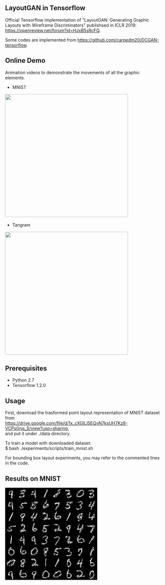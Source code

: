 ## LayoutGAN in Tensorflow

Official Tensorflow implementation of "LayoutGAN: Generating Graphic Layouts with Wireframe Discriminators" publishsed in ICLR 2019: 
https://openreview.net/forum?id=HJxB5sRcFQ. 

Some codes are implemented from https://github.com/carpedm20/DCGAN-tensorflow. 

## Online Demo
Animation videos to demonstrate the movements of all the graphic elements. 
- MNIST 
<img src="demo/MNIST.gif" width="400" height="400"> 

- Tangram 
<img src="demo/Tangram.gif" width="400" height="400">

## Prerequisites

- Python 2.7
- Tensorflow 1.2.0


## Usage

First, download the trasformed point layout representation of MNIST dataset from  \
https://drive.google.com/file/d/1x_cXGILI5EQvN7ksUH7Kz8-VCPsGnq_S/view?usp=sharing, \
and put it under ./data directory.

To train a model with downloaded dataset: \
$ bash ./experiments/scripts/train_mnist.sh

For bounding box layout experiments, you may refer to the commented lines in the code.


## Results on MNIST
<img src="demo/MNIST.jpg" width="300" height="300">
